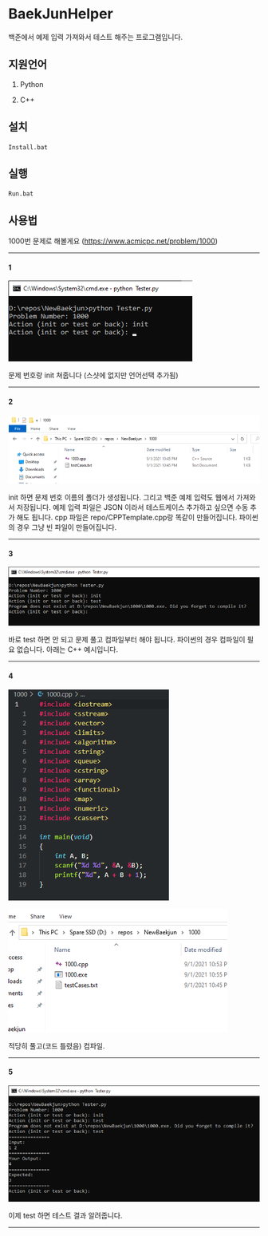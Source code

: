 # BaekJunHelper
백준에서 예제 입력 가져와서 테스트 해주는 프로그램입니다.

## 지원언어

1. Python

2. C++

## 설치
`Install.bat`

## 실행
`Run.bat`

## 사용법

1000번 문제로 해볼게요 (https://www.acmicpc.net/problem/1000)

---

#### 1

![](Demo/0.png)

문제 번호랑 init 쳐줍니다 (스샷에 없지만 언어선택 추가됨)

---

#### 2

![](Demo/1.png)

init 하면 문제 번호 이름의 폴더가 생성됩니다. 그리고 백준 예제 입력도 웹에서 가져와서 저장됩니다. 예제 입력 파일은 JSON 이라서 테스트케이스 추가하고 싶으면 수동 추가 해도 됩니다. cpp 파일은 repo/CPPTemplate.cpp랑 똑같이 만들어집니다. 파이썬의 경우 그냥 빈 파일이 만들어집니다.

---

#### 3
![](Demo/2.png)

바로 test 하면 안 되고 문제 풀고 컴파일부터 해야 됩니다. 파이썬의 경우 컴파일이 필요 없습니다. 아래는 C++ 예시입니다.

---

#### 4
![](Demo/3.png)

![](Demo/4.png)

적당히 풀고(코드 틀렸음) 컴파일.

---

#### 5
![](Demo/5.png)

이제 test 하면 테스트 결과 알려줍니다.

---
